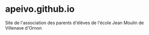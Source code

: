 # apeivo.github.io
Site de l'association des parents d'élèves de l'école Jean Moulin de Villenave d'Ornon
